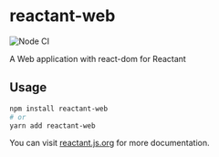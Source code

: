 # reactant-web

![Node CI](https://github.com/unadlib/reactant/workflows/Node%20CI/badge.svg)

A Web application with react-dom for Reactant

## Usage

```bash
npm install reactant-web
# or
yarn add reactant-web
```

You can visit [reactant.js.org](https://reactant.js.org/) for more documentation.
